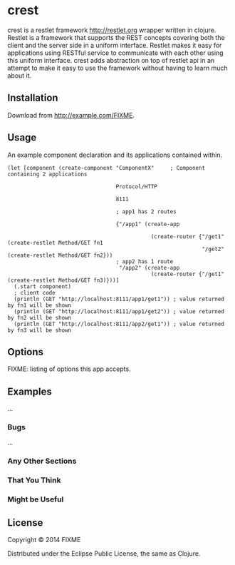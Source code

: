# crest

crest is a restlet framework http://restlet.org wrapper written in clojure. Restlet is a framework that supports the REST concepts covering both the client and the server side in a uniform interface. Restlet makes it easy for applications using RESTful service to communicate with each other using this uniform interface. crest adds abstraction on top of restlet api in an attempt to make it easy to use the framework without having to learn much about it.   

## Installation

Download from http://example.com/FIXME.

## Usage

An example component declaration and its applications contained within.
```
(let [component (create-component "ComponentX"     ; Component containing 2 applications

                                  Protocol/HTTP

                                  8111

                                  ; app1 has 2 routes

                                  {"/app1" (create-app

                                             (create-router {"/get1" (create-restlet Method/GET fn1
                                                             "/get2" (create-restlet Method/GET fn2}))
                                  ; app2 has 1 route
                                   "/app2" (create-app
                                             (create-router {"/get1" (create-restlet Method/GET fn3)}))]
  (.start component)
  ; client code
  (println (GET "http://localhost:8111/app1/get1")) ; value returned by fn1 will be shown
  (println (GET "http://localhost:8111/app1/get2")) ; value returned by fn2 will be shown
  (println (GET "http://localhost:8111/app2/get1")) ; value returned by fn3 will be shown
```
  
                                          
  

## Options

FIXME: listing of options this app accepts.

## Examples

...

### Bugs

...

### Any Other Sections
### That You Think
### Might be Useful

## License

Copyright © 2014 FIXME

Distributed under the Eclipse Public License, the same as Clojure.
